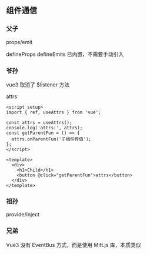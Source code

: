 ## 组件通信

### 父子

props/emit

defineProps defineEmits 已内置，不需要手动引入

### 爷孙

vue3 取消了 $listener 方法

attrs

```vue
<script setup>
import { ref, useAttrs } from 'vue';

const attrs = useAttrs();
console.log('attrs:', attrs);
const getParentFun = () => {
  attrs.onParentFun('子组件传值');
};
</script>

<template>
  <div>
    <h1>Child</h1>
    <button @click="getParentFun">attrs</button>
  </div>
</template>
```

### 祖孙

provide/inject



### 兄弟

Vue3 没有 EventBus 方式，而是使用 Mitt.js 库，本质类似

